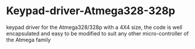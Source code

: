 # Keypad-driver-Atmega328-328p
keypad driver for the Atmega328/328p with a 4X4 size,  the code is well encapsulated and easy to be modified to suit any other micro-controller of the Atmega family
